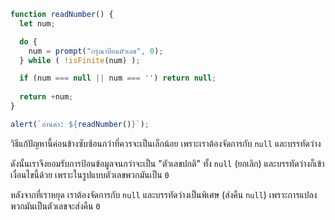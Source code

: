 ```js run demo
function readNumber() {
  let num;

  do {
    num = prompt("กรุณาป้อนตัวเลข", 0);
  } while ( !isFinite(num) );

  if (num === null || num === '') return null;
  
  return +num;
}

alert(`อ่านค่า: ${readNumber()}`);
```

วิธีแก้ปัญหานี้ค่อนข้างซับซ้อนกว่าที่ควรจะเป็นเล็กน้อย เพราะเราต้องจัดการกับ `null` และบรรทัดว่าง

ดังนั้นเราจึงยอมรับการป้อนข้อมูลจนกว่าจะเป็น "ตัวเลขปกติ" ทั้ง `null` (ยกเลิก) และบรรทัดว่างก็เข้าเงื่อนไขนี้ด้วย เพราะในรูปแบบตัวเลขพวกมันเป็น `0`

หลังจากที่เราหยุด เราต้องจัดการกับ `null` และบรรทัดว่างเป็นพิเศษ (ส่งคืน `null`) เพราะการแปลงพวกมันเป็นตัวเลขจะส่งคืน `0`
